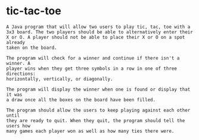 # tic-tac-toe
    A Java program that will allow two users to play tic, tac, toe with a
    3x3 board. The two players should be able to alternatively enter their
    X or O. A player should not be able to place their X or O on a spot already
    taken on the board.

    The program will check for a winner and continue if there isn't a winner. A
    player wins when they get three symbols in a row in one of three directions:
    horizontally, vertically, or diagonally.

    The program will display the winner when one is found or display that it was
    a draw once all the boxes on the board have been filled.

    The program should allow the users to keep playing against each other until
    they are ready to quit. When they quit, the program should tell the users how
    many games each player won as well as how many ties there were.
